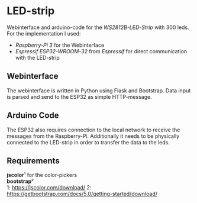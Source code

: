 # LED-strip # 
Webinterface and arduino-code for the *WS2812B-LED-Strip* with 300 leds.
For the implementation I used:
* *Raspberry-Pi 3* for the Webinterface
* *Espressif ESP32-WROOM-32* from *Espressif* for direct communication with the LED-strip


## Webinterface ##
The webinterface is written in Python using Flask and Bootstrap.
Data input is parsed and send to the ESP32 as simple HTTP-message.


## Arduino Code ##
The ESP32 also requires connection to the local network to receive the messages from the Raspberry-Pi.
Additionally it needs to be physically connected to the LED-strip in order to transfer the data to the leds.


## Requirements ##
**jscolor**¹ for the color-pickers <br>
**bootstrap**² <br>
1: https://jscolor.com/download/
2: https://getbootstrap.com/docs/5.0/getting-started/download/

